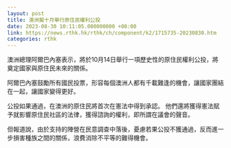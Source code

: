 ```yaml
---
layout: post
title: 澳洲擬十月舉行原住民權利公投
date: 2023-08-30 10:11:05.000000000 +08:00
link: https://news.rthk.hk/rthk/ch/component/k2/1715735-20230830.htm
categories: rthk
---
```


澳洲總理阿爾巴內塞表示，將於10月14日舉行一項歷史性的原住民權利公投，將奠定國家與原住民未來的關係。

阿爾巴內塞鼓勵所有國民投票，形容每個澳洲人都有千載難逢的機會，讓國家團結在一起，讓國家變得更好。

公投如果通過，在澳洲的原住民將首次在憲法中得到承認。 他們還將獲得憲法賦予就影響原住民社區的法律，獲得諮詢的權利，即所謂在議會的聲音。 

但報道說，由於支持的陣營在民意調查中落後，憂慮若果公投不獲通過，反而進一步損害種族之間的關係，浪費消除不平等的難得機會。
